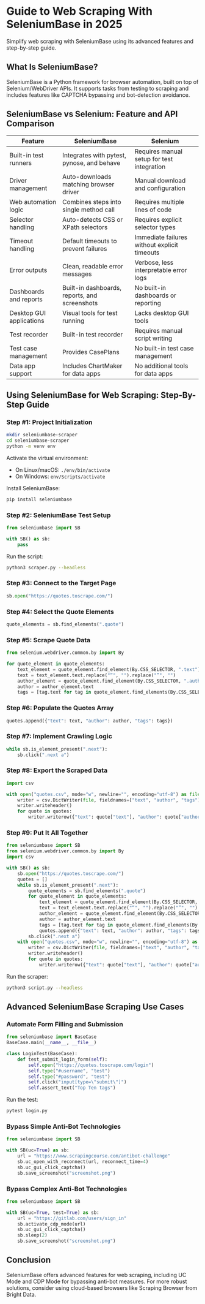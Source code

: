 # Guide to Web Scraping With SeleniumBase in 2025

Simplify web scraping with SeleniumBase using its advanced features and step-by-step guide.

## What Is SeleniumBase?

SeleniumBase is a Python framework for browser automation, built on top of Selenium/WebDriver APIs. It supports tasks from testing to scraping and includes features like CAPTCHA bypassing and bot-detection avoidance.

## SeleniumBase vs Selenium: Feature and API Comparison

| Feature                  | SeleniumBase                                      | Selenium                                    |
|--------------------------|---------------------------------------------------|---------------------------------------------|
| Built-in test runners    | Integrates with pytest, pynose, and behave        | Requires manual setup for test integration  |
| Driver management        | Auto-downloads matching browser driver            | Manual download and configuration           |
| Web automation logic     | Combines steps into single method call            | Requires multiple lines of code             |
| Selector handling        | Auto-detects CSS or XPath selectors               | Requires explicit selector types            |
| Timeout handling         | Default timeouts to prevent failures              | Immediate failures without explicit timeouts|
| Error outputs            | Clean, readable error messages                    | Verbose, less interpretable error logs      |
| Dashboards and reports   | Built-in dashboards, reports, and screenshots     | No built-in dashboards or reporting         |
| Desktop GUI applications | Visual tools for test running                     | Lacks desktop GUI tools                     |
| Test recorder            | Built-in test recorder                            | Requires manual script writing              |
| Test case management     | Provides CasePlans                                | No built-in test case management            |
| Data app support         | Includes ChartMaker for data apps                 | No additional tools for data apps           |

## Using SeleniumBase for Web Scraping: Step-By-Step Guide

### Step #1: Project Initialization

```bash
mkdir seleniumbase-scraper
cd seleniumbase-scraper
python -m venv env
```

Activate the virtual environment:

- On Linux/macOS: `./env/bin/activate`
- On Windows: `env/Scripts/activate`

Install SeleniumBase:

```bash
pip install seleniumbase
```

### Step #2: SeleniumBase Test Setup

```python
from seleniumbase import SB

with SB() as sb:
    pass
```

Run the script:

```bash
python3 scraper.py --headless
```

### Step #3: Connect to the Target Page

```python
sb.open("https://quotes.toscrape.com/")
```

### Step #4: Select the Quote Elements

```python
quote_elements = sb.find_elements(".quote")
```

### Step #5: Scrape Quote Data

```python
from selenium.webdriver.common.by import By

for quote_element in quote_elements:
    text_element = quote_element.find_element(By.CSS_SELECTOR, ".text")
    text = text_element.text.replace("“", "").replace("”", "")
    author_element = quote_element.find_element(By.CSS_SELECTOR, ".author")
    author = author_element.text
    tags = [tag.text for tag in quote_element.find_elements(By.CSS_SELECTOR, ".tag")]
```

### Step #6: Populate the Quotes Array

```python
quotes.append({"text": text, "author": author, "tags": tags})
```

### Step #7: Implement Crawling Logic

```python
while sb.is_element_present(".next"):
    sb.click(".next a")
```

### Step #8: Export the Scraped Data

```python
import csv

with open("quotes.csv", mode="w", newline="", encoding="utf-8") as file:
    writer = csv.DictWriter(file, fieldnames=["text", "author", "tags"])
    writer.writeheader()
    for quote in quotes:
        writer.writerow({"text": quote["text"], "author": quote["author"], "tags": ";".join(quote["tags"])})
```

### Step #9: Put It All Together

```python
from seleniumbase import SB
from selenium.webdriver.common.by import By
import csv

with SB() as sb:
    sb.open("https://quotes.toscrape.com/")
    quotes = []
    while sb.is_element_present(".next"):
        quote_elements = sb.find_elements(".quote")
        for quote_element in quote_elements:
            text_element = quote_element.find_element(By.CSS_SELECTOR, ".text")
            text = text_element.text.replace("“", "").replace("”", "")
            author_element = quote_element.find_element(By.CSS_SELECTOR, ".author")
            author = author_element.text
            tags = [tag.text for tag in quote_element.find_elements(By.CSS_SELECTOR, ".tag")]
            quotes.append({"text": text, "author": author, "tags": tags})
        sb.click(".next a")
    with open("quotes.csv", mode="w", newline="", encoding="utf-8") as file:
        writer = csv.DictWriter(file, fieldnames=["text", "author", "tags"])
        writer.writeheader()
        for quote in quotes:
            writer.writerow({"text": quote["text"], "author": quote["author"], "tags": ";".join(quote["tags"])})
```

Run the scraper:

```bash
python3 script.py --headless
```

## Advanced SeleniumBase Scraping Use Cases

### Automate Form Filling and Submission

```python
from seleniumbase import BaseCase
BaseCase.main(__name__, __file__)

class LoginTest(BaseCase):
    def test_submit_login_form(self):
        self.open("https://quotes.toscrape.com/login")
        self.type("#username", "test")
        self.type("#password", "test")
        self.click("input[type=\"submit\"]")
        self.assert_text("Top Ten tags")
```

Run the test:

```bash
pytest login.py
```

### Bypass Simple Anti-Bot Technologies

```python
from seleniumbase import SB

with SB(uc=True) as sb:
    url = "https://www.scrapingcourse.com/antibot-challenge"
    sb.uc_open_with_reconnect(url, reconnect_time=4)
    sb.uc_gui_click_captcha()
    sb.save_screenshot("screenshot.png")
```

### Bypass Complex Anti-Bot Technologies

```python
from seleniumbase import SB

with SB(uc=True, test=True) as sb:
    url = "https://gitlab.com/users/sign_in"
    sb.activate_cdp_mode(url)
    sb.uc_gui_click_captcha()
    sb.sleep(2)
    sb.save_screenshot("screenshot.png")
```

## Conclusion

SeleniumBase offers advanced features for web scraping, including UC Mode and CDP Mode for bypassing anti-bot measures. For more robust solutions, consider using cloud-based browsers like Scraping Browser from Bright Data.
